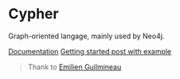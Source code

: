# Cypher
Graph-oriented langage, mainly used by Neo4j.

[Documentation](https://neo4j.com/developer/cypher/)
[Getting started post with example](https://www.emilien-guilmineau.fr/posts/graphdb/00-welcome/)
> Thank to [Emilien Guilmineau](https://www.linkedin.com/in/emilien-guilmineau-47260313?originalSubdomain=fr)